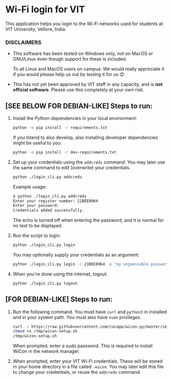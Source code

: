 # Wi-Fi login for VIT

This application helps you login to the Wi-Fi networks used for students at VIT University, Vellore, India.

### DISCLAIMERS
*   This software has been tested on Windows only, not on MacOS or GNU/Linux even though support for these is included.

    To all Linux and MacOS users on campus: We would really appreciate it if you would please help us out by testing it for us 😊

*   This has not yet been approved by VIT staff in any capacity, and is **not official software**. Please use this completely at your own risk.

## [SEE BELOW FOR DEBIAN-LIKE] Steps to run:
1.  Install the Python dependencies in your local environment:

    ```sh
    python -m pip install -r requirements.txt
    ```

    If you intend to also develop, also installing developer dependencies might be useful to you:
    ```sh
    python -m pip install -r dev-requirements.txt
    ```


2.  Set up your credentials using the `addcreds` command. You may later use the same command to edit (overwrite) your credentials.
    
    ```sh
    python ./login_cli.py addcreds
    ```
    
    Example usage:
    ```sh
    $ python ./login_cli.py addcreds
    Enter your register number: 21BEE8964
    Enter your password:
    Credentials added successfully.
    ```

    The echo is turned off when entering the password, and it is normal for no text to be displayed.

3.  Run the script to login:

    ```sh
    python ./login_cli.py login
    ```

    You may optionally supply your credentials as an argument:

    ```sh
    python ./login_cli.py login -r 21BEE8964 -p "my unguessable password"
    ```

4. When you're done using the internet, logout.

    ```sh
    python ./login_cli.py logout
    ```


## [FOR DEBIAN-LIKE] Steps to run:
1.  Run the following command. You must have `curl` and `python3` in installed and in your system path. You must also have `sudo` privileges.
    
    ```sh
    curl -s https://raw.githubusercontent.com/cocapp/wicon-py/master/setup.sh -o /tmp/wicon-setup.sh 
    chmod +x /tmp/wicon-setup.sh
    /tmp/wicon-setup.sh
    ```

    When prompted, enter a sudo password. This is required to install WiCon in the network manager.

2.  When prompted, enter your VIT Wi-Fi credentials. These will be stored in your home directory in a file called `.wicon`. You may later edit this file to change your credentials, or reuse the `addcreds` command.
